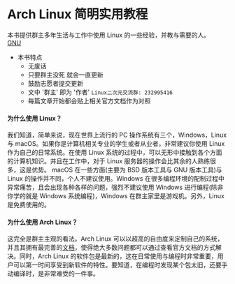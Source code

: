 # Arch Linux 简明实用教程 <!-- {docsify-ignore-all} -->

本书提供群主多年生活与工作中使用 Linux 的一些经验，并教与需要的人。  
[GNU](https://www.gnu.org/home.en.html)

- 本书特点
  - 无废话
  - 只要群主没死 就会一直更新
  - 鼓励志愿者提交更新
  - 文中 '群主' 即为 '作者' `Linux二次元交流群: 232995416`
  - 每篇文章开始都会贴上相关官方文档作为对照

#### 为什么使用 Linux？

我们知道，简单来说，现在世界上流行的 PC 操作系统有三个，Windows，Linux 与 macOS。如果你是计算机相关专业的学生或者从业者，非常建议你使用 Linux 作为自己的日常系统。在使用 Linux 系统的过程中，可以无形中接触到各个方面的计算机知识。并且在工作中，对于 Linux 服务器的操作会比其余的人熟练很多，这是优势。 macOS 在一些方面(主要为 BSD 版本工具与 GNU 版本工具)与 Linux 的操作并不同，个人不建议使用。Windows 在很多编程环境的配制过程中异常痛苦，且会出现各种各样的问题，强烈不建议使用 Windows 进行编程(除非你学的就是 Windows 系统编程)，Windows 在群主家里是游戏机。另外，Linux 是免费使用的。

#### 为什么使用 Arch Linux？

这完全是群主主观的看法。Arch Linux 可以以超高的自由度来定制自己的系统，并且其拥有最完善的[文档](https://wiki.archlinux.org/index.php/Main_page)，使得绝大多数问题都可以通过查看官方文档的方式解决。同时，Arch Linux 的软件包是最新的，这在日常使用与编程时非常重要，用户可以第一时间享受到新软件的特性。要知道，在编程时发现某个包太旧，还要手动编译时，是非常难受的一件事。
